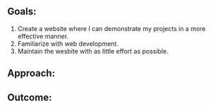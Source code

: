 ## Goals: 
1. Create a website where I can demonstrate my projects in a more effective manner.
2. Familiarize with web development.
3. Maintain the wesbite with as little effort as possible.

## Approach:


## Outcome: